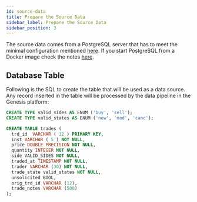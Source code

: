 ```yaml
---
id: source-data
title: Prepare the Source Data
sidebar_label: Prepare the Source Data
sidebar_position: 3
---
```


The source data comes from a PostgreSQL server that has to meet the minimal configuration mentioned [here](/server-modules/integration/data-pipeline/advanced/#postgresql-configuration-1). If you start PostgreSQL from a Docker image check the notes [here](/server-modules/integration/data-pipeline/configuring-runtime/#starting-source-postgresql-as-a-docker-image).

## Database Table

Following is the SQL to create the table that will be used as a data source. Any record inserted in the table will be processed by the data pipeline in the Genesis platform:

```sql
CREATE TYPE valid_sides AS ENUM ('buy', 'sell');
CREATE TYPE valid_states AS ENUM ('new', 'mod', 'canc');

CREATE TABLE trades (
  trd_id  VARCHAR ( 12 ) PRIMARY KEY,
  inst VARCHAR ( 5 ) NOT NULL,
  price DOUBLE PRECISION NOT NULL,
  quantity INTEGER NOT NULL,
  side VALID_SIDES NOT NULL,
  traded_at TIMESTAMP NOT NULL,
  trader VARCHAR (30) NOT NULL,
  trade_state valid_states NOT NULL,
  unsolicited BOOL,
  orig_trd_id VARCHAR (12),
  trade_notes VARCHAR (500)
);
```